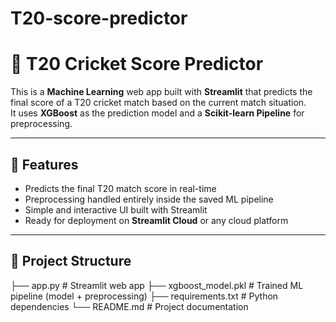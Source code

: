 # T20-score-predictor
# 🏏 T20 Cricket Score Predictor

This is a **Machine Learning** web app built with **Streamlit** that predicts the final score of a T20 cricket match based on the current match situation.  
It uses **XGBoost** as the prediction model and a **Scikit-learn Pipeline** for preprocessing.

---

## 📌 Features
- Predicts the final T20 match score in real-time
- Preprocessing handled entirely inside the saved ML pipeline
- Simple and interactive UI built with Streamlit
- Ready for deployment on **Streamlit Cloud** or any cloud platform

---

## 📂 Project Structure
├── app.py # Streamlit web app
├── xgboost_model.pkl # Trained ML pipeline (model + preprocessing)
├── requirements.txt # Python dependencies
└── README.md # Project documentation
